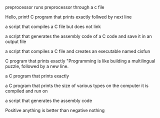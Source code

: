 preprocessor runs preprocessor through a c file

Hello, printf C program that prints exactly follwed by next line

a script that compiles a C file but does not link

a script that generates the assembly code of a C code and save it in an output file

a script that compiles a C file and creates an executable named cisfun

C program that prints exactly "Programming is like building a multilingual puzzle, followed by a new line.

a C program that prints exactly 

a C program that prints the size of various types on the computer it is compiled and run on

a script that generates the assembly code

Positive anything is better than negative nothing

